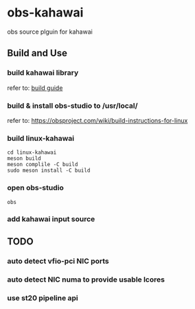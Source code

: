 # obs-kahawai
obs source plguin for kahawai

## Build and Use
### build kahawai library
refer to: [build guide](../../doc/build.md)

### build & install obs-studio to /usr/local/
refer to: https://obsproject.com/wiki/build-instructions-for-linux

### build linux-kahawai
``` shell
cd linux-kahawai
meson build
meson complile -C build
sudo meson install -C build
```

### open obs-studio

``` shell
obs
```

### add kahawai input source

## TODO
### auto detect vfio-pci NIC ports
### auto detect NIC numa to provide usable lcores
### use st20 pipeline api
